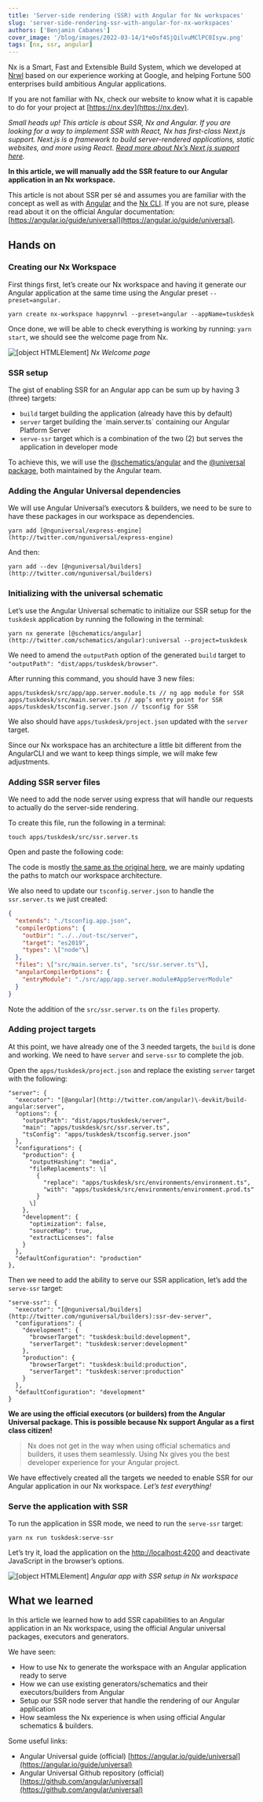 ```yaml
---
title: 'Server-side rendering (SSR) with Angular for Nx workspaces'
slug: 'server-side-rendering-ssr-with-angular-for-nx-workspaces'
authors: ['Benjamin Cabanes']
cover_image: '/blog/images/2022-03-14/1*eOsf4SjQilvuMClPC0Isyw.png'
tags: [nx, ssr, angular]
---
```


Nx is a Smart, Fast and Extensible Build System, which we developed at [Nrwl](/company) based on our experience working at Google, and helping Fortune 500 enterprises build ambitious Angular applications.

If you are not familiar with Nx, check our website to know what it is capable to do for your project at [https://nx.dev](https://nx.dev).

_Small heads up! This article is about SSR, Nx and Angular. If you are looking for a way to implement SSR with React, Nx has first-class Next.js support. Next.js is a framework to build server-rendered applications, static websites, and more using React._ [_Read more about Nx’s Next.js support here_](https://medium.com/nx-now-supports-next-js-84ae3d0b2aed)_._

**In this article, we will manually add the SSR feature to our Angular application in an Nx workspace.**

This article is not about SSR per sé and assumes you are familiar with the concept as well as with [Angular](https://angular.io) and the [Nx CLI](https://nx.dev). If you are not sure, please read about it on the official Angular documentation: [https://angular.io/guide/universal](https://angular.io/guide/universal).

## Hands on

### Creating our Nx Workspace

First things first, let’s create our Nx workspace and having it generate our Angular application at the same time using the Angular preset `--preset=angular.`

```shell
yarn create nx-workspace happynrwl --preset=angular --appName=tuskdesk
```

Once done, we will be able to check everything is working by running: `yarn start`, we should see the welcome page from Nx.

![[object HTMLElement]](/blog/images/2022-03-14/1*hJpbF0NwLQgKc8cDM1GW0Q.avif)
_Nx Welcome page_

### SSR setup

The gist of enabling SSR for an Angular app can be sum up by having 3 (three) targets:

- `build` target building the application (already have this by default)
- `server` target building the \`main.server.ts\` containing our Angular Platform Server
- `serve-ssr` target which is a combination of the two (2) but serves the application in developer mode

To achieve this, we will use the [@schematics/angular](https://www.npmjs.com/package/@schematics/angular) and the [@universal package](https://github.com/angular/universal), both maintained by the Angular team.

### Adding the Angular Universal dependencies

We will use Angular Universal’s executors & builders, we need to be sure to have these packages in our workspace as dependencies.

```shell
yarn add [@nguniversal/express-engine](http://twitter.com/nguniversal/express-engine)
```

And then:

```shell
yarn add --dev [@nguniversal/builders](http://twitter.com/nguniversal/builders)
```

### Initializing with the universal schematic

Let’s use the Angular Universal schematic to initialize our SSR setup for the `tuskdesk` application by running the following in the terminal:

```shell
yarn nx generate [@schematics/angular](http://twitter.com/schematics/angular):universal --project=tuskdesk
```

We need to amend the `outputPath` option of the generated `build` target to `"outputPath": "dist/apps/tuskdesk/browser"`.

After running this command, you should have 3 new files:

```
apps/tuskdesk/src/app/app.server.module.ts // ng app module for SSR
apps/tuskdesk/src/main.server.ts // app’s entry point for SSR
apps/tuskdesk/tsconfig.server.json // tsconfig for SSR
```

We also should have `apps/tuskdesk/project.json` updated with the `server` target.

Since our Nx workspace has an architecture a little bit different from the AngularCLI and we want to keep things simple, we will make few adjustments.

### Adding SSR server files

We need to add the node server using express that will handle our requests to actually do the server-side rendering.

To create this file, run the following in a terminal:

```
touch apps/tuskdesk/src/ssr.server.ts
```

Open and paste the following code:

The code is mostly [the same as the original here](https://github.com/angular/universal/blob/master/modules/express-engine/schematics/install/files/__serverFileName%40stripTsExtension__.ts), we are mainly updating the paths to match our workspace architecture.

We also need to update our `tsconfig.server.json` to handle the `ssr.server.ts` we just created:

```json
{
  "extends": "./tsconfig.app.json",
  "compilerOptions": {
    "outDir": "../../out-tsc/server",
    "target": "es2019",
    "types": \["node"\]
  },
  "files": \["src/main.server.ts", "src/ssr.server.ts"\],
  "angularCompilerOptions": {
    "entryModule": "./src/app/app.server.module#AppServerModule"
  }
}
```

Note the addition of the `src/ssr.server.ts` on the `files` property.

### Adding project targets

At this point, we have already one of the 3 needed targets, the `build` is done and working. We need to have `server` and `serve-ssr` to complete the job.

Open the `apps/tuskdesk/project.json` and replace the existing `server` target with the following:

```
"server": {
  "executor": "[@angular](http://twitter.com/angular)\-devkit/build-angular:server",
  "options": {
    "outputPath": "dist/apps/tuskdesk/server",
    "main": "apps/tuskdesk/src/ssr.server.ts",
    "tsConfig": "apps/tuskdesk/tsconfig.server.json"
  },
  "configurations": {
    "production": {
      "outputHashing": "media",
      "fileReplacements": \[
        {
          "replace": "apps/tuskdesk/src/environments/environment.ts",
          "with": "apps/tuskdesk/src/environments/environment.prod.ts"
        }
      \]
    },
    "development": {
      "optimization": false,
      "sourceMap": true,
      "extractLicenses": false
    }
  },
  "defaultConfiguration": "production"
},
```

Then we need to add the ability to serve our SSR application, let’s add the `serve-ssr` target:

```
"serve-ssr": {
  "executor": "[@nguniversal/builders](http://twitter.com/nguniversal/builders):ssr-dev-server",
  "configurations": {
    "development": {
      "browserTarget": "tuskdesk:build:development",
      "serverTarget": "tuskdesk:server:development"
    },
    "production": {
      "browserTarget": "tuskdesk:build:production",
      "serverTarget": "tuskdesk:server:production"
    }
  },
  "defaultConfiguration": "development"
}
```

**We are using the official executors (or builders) from the Angular Universal package. This is possible because Nx support Angular as a first class citizen!**

> Nx does not get in the way when using official schematics and builders, it uses them seamlessly. Using Nx gives you the best developer experience for your Angular project.

We have effectively created all the targets we needed to enable SSR for our Angular application in our Nx workspace. _Let’s test everything!_

### Serve the application with SSR

To run the application in SSR mode, we need to run the `serve-ssr` target:

```shell
yarn nx run tuskdesk:serve-ssr
```

Let’s try it, load the application on the [http://localhost:4200](http://localhost:4200) and deactivate JavaScript in the browser’s options.

![[object HTMLElement]](/blog/images/2022-03-14/1*tVi2fRPw3IA4rjmKI4LVmw.avif)
_Angular app with SSR setup in Nx workspace_

## What we learned

In this article we learned how to add SSR capabilities to an Angular application in an Nx workspace, using the official Angular universal packages, executors and generators.

We have seen:

- How to use Nx to generate the workspace with an Angular application ready to serve
- How we can use existing generators/schematics and their executors/builders from Angular
- Setup our SSR node server that handle the rendering of our Angular application
- How seamless the Nx experience is when using official Angular schematics & builders.

Some useful links:

- Angular Universal guide (official) [https://angular.io/guide/universal](https://angular.io/guide/universal)
- Angular Universal Github repository (official) [https://github.com/angular/universal](https://github.com/angular/universal)
